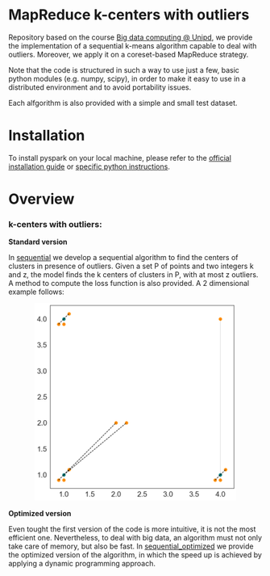 # MapReduce k-centers with outliers

Repository based on the course [Big data computing @ Unipd](https://didattica.unipd.it/off/2021/LM/IN/IN2371/002PD/INP7079233/G2GR2), we provide the implementation of a sequential k-means algorithm capable to deal with outliers. Moreover, we apply it on a coreset-based MapReduce strategy.

Note that the code is structured in such a way to use just a few, basic python modules (e.g. numpy, scipy), in order to make it easy to use in a distributed environment and to avoid portability issues.

Each alfgorithm is also provided with a simple and small test dataset.

# Installation 
To install pyspark on your local machine, please refer to the [official installation guide](https://spark.apache.org/docs/latest/installation.html) or [specific python instructions](http://www.dei.unipd.it/~capri/BDC/PythonInstructions.html).

# Overview
### k-centers with outliers:

**Standard version**

In [sequential](https://github.com/nicolezattarin/MapReduce-kcenters-outliers/tree/main/sequential) we develop a sequential algorithm to find the centers of clusters in presence of outliers.
Given a set P of points and two integers k and z, the model finds the k centers of clusters in P, with at most z outliers. A method to compute the loss function is also provided.
A 2 dimensional example follows:
<p align="center">
  <img src="sequential/kcenter_k3_z1_test.png" width="400" />
</p>

**Optimized version**

Even tought the first version of the code is more intuitive, it is not the most efficient one. Nevertheless, to deal with big data, an algorithm must not only take care of memory, but also be fast. In [sequential_optimized](https://github.com/nicolezattarin/MapReduce-kcenters-outliers/tree/main/sequential_optimized) we provide the optimized version of the algorithm, in which the speed up is achieved by applying a dynamic programming approach.


